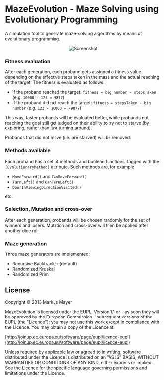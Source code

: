 # MazeEvolution - Maze Solving using Evolutionary Programming

A simulation tool to generate maze-solving algorithms by means of evolutionary programming.

<p align="center">
  <img src="https://raw.github.com/sunsided/maze-evolution/master/screenshot.jpg" alt="Screenshot"/>
</p>

### Fitness evaluation

After each generation, each proband gets assigned a fitness value depending on the effective steps taken in the maze and the actual reaching of the target. The fitness is evaluated as follows:

  * if the proband reached the target: `fitness = big number - stepsTaken` (e.g. `10000 - 123 = 9877`)
  * if the proband did not reach the target: `fitness = stepsTaken - big number` (e.g. `123 - 10000 = -9877`)

This way, faster probands will be evaluated better, while probands not reaching the goal still get judged on their
ability to try not to starve (by exploring, rather than just turning around).

Probands that did not move (i.e. are starved) will be removed.

### Methods available

Each proband has a set of methods and boolean functions, tagged with the `[EvolutionaryMethod]` attribute. Such methods are, for example

  * `MoveForward()` and `CanMoveForward()`
  * `TurnLeft()` and `CanTurnLeft()`
  * `DoorInViewingDirectionVisited()`

etc.

### Selection, Mutation and cross-over

After each generation, probands will be chosen randomly for the set of winners and losers. Mutation and cross-over will then be applied after another dice roll.

### Maze generation

Three maze generators are implemented:

  * Recursive Backtracker (default)
  * Randomized Kruskal
  * Randomized Prim

## License

Copyright &copy; 2013 Markus Mayer

MazeEvolution is licensed under the EUPL, Version 1.1 or - as soon they will be approved by the European Commission -
subsequent versions of the EUPL (the "Licence"); you may not use this work except in compliance with the Licence.
You may obtain a copy of the Licence at:

[http://joinup.ec.europa.eu/software/page/eupl/licence-eupl](http://joinup.ec.europa.eu/software/page/eupl/licence-eupl)

Unless required by applicable law or agreed to in writing, software distributed under the Licence is
distributed on an "AS IS" BASIS, WITHOUT WARRANTIES OR CONDITIONS OF ANY KIND, either express or implied.
See the Licence for the specific language governing permissions and limitations under the Licence.
